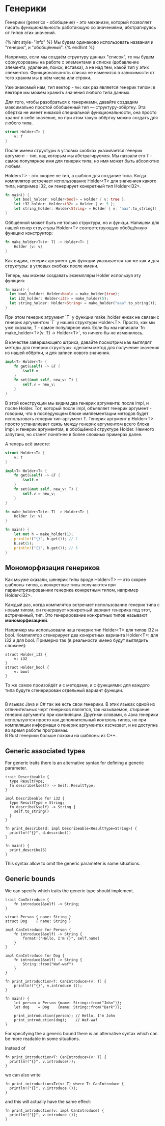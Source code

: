 # Генерики

Генерики (generics - обобщение) - это механизм, который позволяет писать функциональность работающую со значениями, абстрагируясь от типов этих значений.

{% hint style="info" %}
Мы будем одинаково использовать названия и "генерик", и "обобщённый".
{% endhint %}

Например, если мы создаём структуру данных "список", то мы будем сфокусорованы на работе с элементами в списке (добавление элемента, удаление, поиск, вставка), а не над тем, какой тип у этих элементов. Функциональонсть списка не изменится в зависимости от того храним мы в нём числа или строки.

Уже знакомый нам, тип вектор - `Vec` как раз является генерик типом: в векторе мы можем хранить значения любого типа данных.

Для того, чтобы разобраться с генериками, давайте создадим максимально простой обобщённый тип — структуру-обёртку. Эта обёртка не имеет никакой специальной функциональности, она просто хранит в себе значение, но при этом такую обёртку можно создать для любого типа.

```rust
struct Holder<T> {
    v: T
}
```

После имени структуры в угловых скобках указывается генерик аргумент - тип, над которым мы абстрагируемся. Мы назвали его `T` - самое популярное имя для генерик типа, но имя может быть абсолютно любым.

Holder\<T> - это скорее не тип, а шаблон для создание типа. Когда компилятор встречает использование Holder\<T> для значениея какого типа, например i32, он генерирует конкретный тип Holder\<i32>.

```rust
fn main() {
    let bool_holder: Holder<bool> = Holder { v: true };
    let i32_holder: Holder<i32> = Holder { v: 5 };
    let string_holder: Holder<String> = Holder { v: "aaa".to_string() };
}
```

Оббщённой может быть не только структура, но и функци. Напишем для нашей генер структуры Holder\<T> соответствующую обобщённую функцию конструктор:

```rust
fn make_holder<T>(v: T) -> Holder<T> {
    Holder {v: v}
}
```

Как видим, генерик аргумент для функции указывается так же как и для структуры: в угловых скобках после имени.

Теперь, мы можем создавать экземпляры Holder используя эту функцию:

```rust
fn main() {
  let bool_holder: Holder<bool> = make_holder(true);
  let i32_holder: Holder<i32> = make_holder(5);
  let string_holder: Holder<String> = make_holder("aaa".to_string());
}
```

При этом генерик агрумент \`T\` у функции make\_holder никак не связан с генерик аргументом \`T\` у нашей структуры Holder\<T>. Просто, как мы уже сказали, T - самое популярное имя. Если бы мы написали \`fn make\_holder\<T>(v: T) -> Holder\<T>\`, то ничего бы не изменилось.

В качестве завершающего штриха, давайте посмотрим как выглядят методы для генерик структуры: сделаем метод для получение значения из нашей обёртки, и для записи нового значения.

```rust
impl<T> Holder<T> {
    fn get(&self) -> &T {
        &self.v
    }
    fn set(&mut self, new_v: T) {
        self.v = new_v;
    }
}
```

В этой конструкции мы видим два генерик аргумента: после impl, и после Holder. Тот, который после impl, объявляет генерик аргумент - говорим, что в последующем блоке имплементации методов будет использовать генерик тип-аргумент T. Генерик аргумент в Holder\<T> просто устанвливает связь между генерик аргументом всего блока impl, и генерик аргументом, в обобщённой структуре Holder. Немного запутано, но станет понятнее в более сложных примерах далее.

А теперь всё вместе:

```rust
struct Holder<T> {
	v: T
}

impl<T> Holder<T> {
    fn get(&self) -> &T {
        &self.v
    }
    fn set(&mut self, new_v: T) {
        self.v = new_v;
    }
}

fn make_holder<T>(v: T) -> Holder<T> {
    Holder {v: v}
}

fn main() {
    let mut h = make_holder(1);
    println!("{}", h.get()); // 1
    h.set(5);
    println!("{}", h.get()); // 5
}
```

## Мономорфизация генериков

Как мыуже сказали, шенерик типы вроде Holder\<T> — это скорее шаблоны типов, а конкретные типы получаются при параметризированнии генерика конкретным типом, например Holder\<i32>.

Каждый раз, когда компилятор встречает использование генерик типа с новым типом, он генерирует конкретный вариант генерика под этот, встреченный, тип. Это генерирование конкретных типов называют **мономорфизацией**.

Например мы использовали наш генерик тип Holder\<T> для типов i32 и bool. Компилятор сгенерирует два конкретных варианта Holder\<T>: для i32 и для bool. Примерно так (в реальности имено будут выглядить сложнее):

```
struct Holder_i32 {
    v: i32
}
struct Holder_bool {
    v: bool
}
```

То же самое произойдёт и с методами, и с функциями: для каждого типа будуте сгенерирован отдельный вариант функции.

<img src="../.gitbook/assets/file.excalidraw (12).svg" alt="" class="gitbook-drawing">

В языках Java и C# так же есть свои генерики. В этих языках одной из отличительных черт генериков является, так называемое, стирание генерик аргумента при компиляции. Другими словами, в Java генерики используются просто как дополнительный контроль типов, но при компиляции информаци о генерик аргументах изсчезает, и не доступна во время работы программы.\
В Rust генерики больше похожи на шаблоны из C++.

## Generic associated types

For generic traits there is an alternative syntax for defining a generic parameter.

```
trait Describeable {
  type ResultType;
  fn describe(&self) -> Self::ResultType;
}

impl Describeable for i32 {
  type ResultType = String;
  fn describe(&self) -> String {
    self.to_string()
  }
}

fn print_describe(d: impl Describeable<ResultType=String>) {
  println!("{}", d.describe())
}

fn main() {
  print_describe(5)
}
```

This syntax allow to omit the generic parameter is some situations.

## Generic bounds

We can specify which traits the generic type should implement.

```
trait CanIntroduce {
    fn introduce(&self) -> String;
}

struct Person { name: String }
struct Dog    { name: String }

impl CanIntroduce for Person {
    fn introduce(&self) -> String {
        format!("Hello, I'm {}", self.name)
    }
}

impl CanIntroduce for Dog {
    fn introduce(&self) -> String {
        String::from("Waf-waf")
    }
}

fn print_introduction<T: CanIntroduce>(v: T) {
    println!("{}", v.introduce ());
}

fn main() {
    let person = Person {name: String::from("John")};
    let dog    = Dog    {name: String::from("Bark")};

    print_introduction(person); // Hello, I'm John
    print_introduction(dog);    // Waf-waf
}
```

For specifying the a generic bound there is an alternative syntax which can be more readable in some situations.

Instead of

```
fn print_introduction<T: CanIntroduce>(v: T) {
  println!("{}", v.introduce());
}
```

we can also write

```
fn print_introduction<T>(v: T) where T: CanIntroduce {
  println!("{}", v.introduce ());
}
```

and this will actually have the same effect:

```
fn print_introduction(v: impl CanIntroduce) {
  println!("{}", v.introduce ());
}
```
